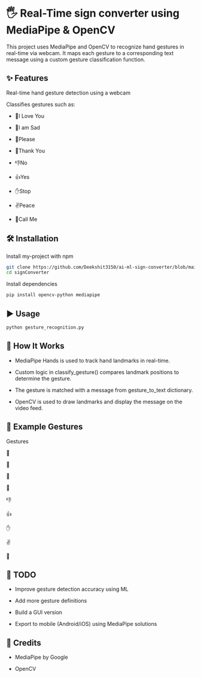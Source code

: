 
# 🖐️ Real-Time sign converter using MediaPipe & OpenCV

This project uses MediaPipe and OpenCV to recognize hand gestures in real-time via webcam. It maps each gesture to a corresponding text message using a custom gesture classification function.



## ✨ Features
Real-time hand gesture detection using a webcam

Classifies gestures such as:

- 🤟I Love You

- 🙁I am Sad

- 🙏Please

- 👏Thank You

- 👎No
 
- 👍Yes

- ✋Stop

- ✌️Peace

- 🤙Call Me

## 🛠️ Installation

Install my-project with npm

```bash
git clone https://github.com/Deekshit3150/ai-ml-sign-converter/blob/main/signConverter.py
cd signConverter
```

Install dependencies

```bash
pip install opencv-python mediapipe
```
## ▶️ Usage
```bash
python gesture_recognition.py

```


## 🧠 How It Works
- MediaPipe Hands is used to track hand landmarks in real-time.

- Custom logic in classify_gesture() compares landmark positions to determine the gesture.

- The gesture is matched with a message from gesture_to_text dictionary.

- OpenCV is used to draw landmarks and display the message on the video feed.


## 🧪 Example Gestures
Gestures

🤟

🙁	

🙏	

👏	

👎	

👍	

✋	

✌️	

🤙	
## 🧩 TODO
- Improve gesture detection accuracy using ML

- Add more gesture definitions

- Build a GUI version

- Export to mobile (Android/iOS) using MediaPipe solutions


## 🙌 Credits
- MediaPipe by Google

- OpenCV

